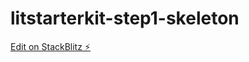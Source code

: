 # litstarterkit-step1-skeleton

[Edit on StackBlitz ⚡️](https://stackblitz.com/edit/litstarterkit-step1-skeleton)